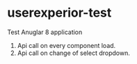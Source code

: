 # userexperior-test
Test Anuglar 8 application

1. Api call on every component load.
2. Api call on change of select dropdown.
